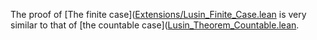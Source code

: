 The proof of [The finite case]([Extensions/Lusin_Finite_Case.lean](https://github.com/AadamHaq/MA4N1-Theorem-Proving-with-Lean/blob/main/Project/Final%20Submission/Extensions/Lusin_Finite_Case.lean) is very similar to that of [the countable case]([Lusin_Theorem_Countable.lean](https://github.com/AadamHaq/MA4N1-Theorem-Proving-with-Lean/blob/main/Project/Final%20Submission/Lusin_Theorem_Countable.lean).
